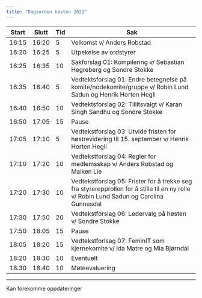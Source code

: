 ```yaml
---
title: "Dagsorden høsten 2022"
---
```


| Start | Slutt | Tid | Sak                                                                                                                                     |
| ----- | ----- | --- | --------------------------------------------------------------------------------------------------------------------------------------- |
| 16:15 | 16:20 | 5   | Velkomst v/ Anders Robstad                                                                                                              |
| 16:20 | 16:25 | 5   | Utpekelse av ordstyrer                                                                                                                  |
| 16:25 | 16:35 | 10  | Sakforslag 01: Kompilering v/ Sebastian Hegreberg og Sondre Stokke                                                                      |
| 16:35 | 16:40 | 5   | Vedtektsforslag 01: Endre betegnelse på komite/nodekomite/gruppe v/ Robin Lund Sadun og Henrik Horten Hegli                                                                 |
| 16:40 | 16:50 | 10  | Vedtektsforslag 02: Tillitsvalgt v/ Karan Singh Sandhu og Sondre Stokke                              |
| 16:50 | 17:05 | 15  | Pause                                                                                                                                   |
| 17:05 | 17:10 | 5   | Vedtekstforslag 03: Utvide fristen for høstrevidering til 15. september v/ Henrik Horten Hegli                                          |
| 17:10 | 17:20 | 10  | Vedtekstforslag 04: Regler for medlemsskap v/ Anders Robstad og Maiken Lie                                                              |
| 17:20 | 17:30 | 10  | Vedtekstforslag 05: Frister for å trekke seg fra styrerepprollen for å stille til en ny rolle v/ Robin Lund Sadun og Carolina Gunnesdal |
| 17:30 | 17:50 | 20  | Vedtekstforslag 06: Ledervalg på høsten v/ Sondre Stokke                                                                                |
| 17:50 | 18:05 | 15  | Pause                                                                                                                                   |
| 18:05 | 18:20 | 15  | Vedtekstforlsag 07: FeminIT som kjernekomite v/ Ida Matre og Mia Bjørndal                                                               |
| 18:20 | 18:30 | 10  | Eventuelt                                                                                                                               |
| 18:30 | 18:40 | 10  | Møteevaluering 


--- 
Kan forekomme oppdateringer